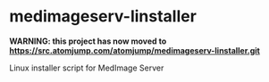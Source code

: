 # medimageserv-linstaller

__WARNING: this project has now moved to https://src.atomjump.com/atomjump/medimageserv-linstaller.git__

Linux installer script for MedImage Server
